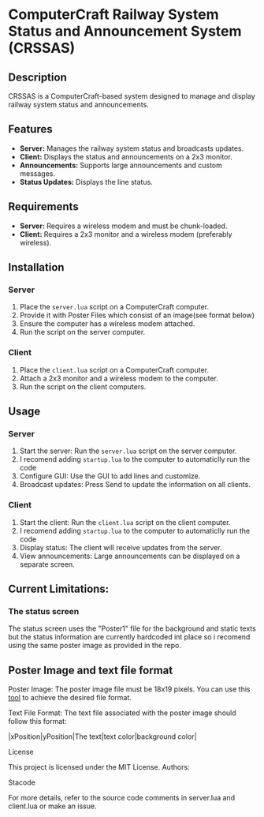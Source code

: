 # ComputerCraft Railway System Status and Announcement System (CRSSAS)

## Description

CRSSAS is a ComputerCraft-based system designed to manage and display railway system status and announcements.

## Features

- **Server:** Manages the railway system status and broadcasts updates.
- **Client:** Displays the status and announcements on a 2x3 monitor.
- **Announcements:** Supports large announcements and custom messages.
- **Status Updates:** Displays the line status.

## Requirements

- **Server:** Requires a wireless modem and must be chunk-loaded.
- **Client:** Requires a 2x3 monitor and a wireless modem (preferably wireless).

## Installation

### Server
1. Place the `server.lua` script on a ComputerCraft computer.
2. Provide it with Poster Files which consist of an image(see format below)
3. Ensure the computer has a wireless modem attached.
4. Run the script on the server computer.

### Client
1. Place the `client.lua` script on a ComputerCraft computer.
2. Attach a 2x3 monitor and a wireless modem to the computer.
3. Run the script on the client computers.

## Usage

### Server
1. Start the server: Run the `server.lua` script on the server computer.
2. I recomend adding `startup.lua` to the computer to automaticlly run the code
3. Configure GUI: Use the GUI to add lines and customize.
4. Broadcast updates: Press Send to update the information on all clients.

### Client
1. Start the client: Run the `client.lua` script on the client computer.
2. I recomend adding `startup.lua` to the computer to automaticlly run the code
3. Display status: The client will receive updates from the server.
4. View announcements: Large announcements can be displayed on a separate screen.

## Current Limitations:

### The status screen
The status screen uses the "Poster1" file for the background and static texts but the status information are currently hardcoded int place so i recomend using the same poster image as provided in the repo.





## Poster Image and text file format
Poster Image: 
The poster image file must be 18x19 pixels. You can use this [tool](https://github.com/DownrightNifty/computercraft-stuff) to achieve the desired file format.

Text File Format:
The text file associated with the poster image should follow this format:

|xPosition|yPosition|The text|text color|background color|

License

This project is licensed under the MIT License.
Authors:

Stacode

For more details, refer to the source code comments in server.lua and client.lua or make an issue.
